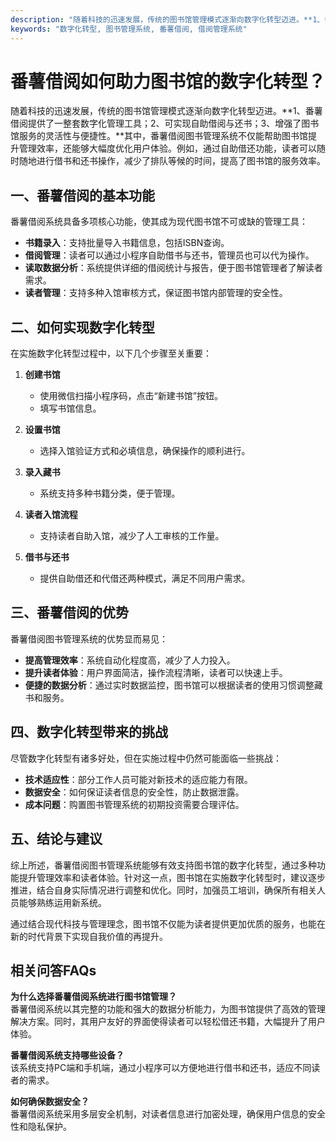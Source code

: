 ```yaml
---
description: "随着科技的迅速发展，传统的图书馆管理模式逐渐向数字化转型迈进。**1、番薯借阅提供了一整套数字化管理工具；2、可实现自助借阅与还书；3、增强了图书馆服务的灵活性与便捷性。**其中，番薯借阅图书管理系统不仅能帮助图书馆提升管理效率，还能够大幅度优化用户体验。例如，通过自助借还功能，读者可以随时随地进行借书和还书操作，减少了排队等候的时间，提高了图书馆的服务效率。"
keywords: "数字化转型, 图书管理系统, 番薯借阅, 借阅管理系统"
---
```

# 番薯借阅如何助力图书馆的数字化转型？

随着科技的迅速发展，传统的图书馆管理模式逐渐向数字化转型迈进。**1、番薯借阅提供了一整套数字化管理工具；2、可实现自助借阅与还书；3、增强了图书馆服务的灵活性与便捷性。**其中，番薯借阅图书管理系统不仅能帮助图书馆提升管理效率，还能够大幅度优化用户体验。例如，通过自助借还功能，读者可以随时随地进行借书和还书操作，减少了排队等候的时间，提高了图书馆的服务效率。

## **一、番薯借阅的基本功能**

番薯借阅系统具备多项核心功能，使其成为现代图书馆不可或缺的管理工具：

- **书籍录入**：支持批量导入书籍信息，包括ISBN查询。
- **借阅管理**：读者可以通过小程序自助借书与还书，管理员也可以代为操作。
- **读取数据分析**：系统提供详细的借阅统计与报告，便于图书馆管理者了解读者需求。
- **读者管理**：支持多种入馆审核方式，保证图书馆内部管理的安全性。

## **二、如何实现数字化转型**

在实施数字化转型过程中，以下几个步骤至关重要：

1. **创建书馆**  
   - 使用微信扫描小程序码，点击“新建书馆”按钮。
   - 填写书馆信息。

2. **设置书馆**  
   - 选择入馆验证方式和必填信息，确保操作的顺利进行。

3. **录入藏书**  
   - 系统支持多种书籍分类，便于管理。

4. **读者入馆流程**  
   - 支持读者自助入馆，减少了人工审核的工作量。

5. **借书与还书**  
   - 提供自助借还和代借还两种模式，满足不同用户需求。

## **三、番薯借阅的优势**

番薯借阅图书管理系统的优势显而易见：

- **提高管理效率**：系统自动化程度高，减少了人力投入。
- **提升读者体验**：用户界面简洁，操作流程清晰，读者可以快速上手。
- **便捷的数据分析**：通过实时数据监控，图书馆可以根据读者的使用习惯调整藏书和服务。

## **四、数字化转型带来的挑战**

尽管数字化转型有诸多好处，但在实施过程中仍然可能面临一些挑战：

- **技术适应性**：部分工作人员可能对新技术的适应能力有限。
- **数据安全**：如何保证读者信息的安全性，防止数据泄露。
- **成本问题**：购置图书管理系统的初期投资需要合理评估。

## **五、结论与建议**

综上所述，番薯借阅图书管理系统能够有效支持图书馆的数字化转型，通过多种功能提升管理效率和读者体验。针对这一点，图书馆在实施数字化转型时，建议逐步推进，结合自身实际情况进行调整和优化。同时，加强员工培训，确保所有相关人员能够熟练运用新系统。

通过结合现代科技与管理理念，图书馆不仅能为读者提供更加优质的服务，也能在新的时代背景下实现自我价值的再提升。

## 相关问答FAQs

**为什么选择番薯借阅系统进行图书馆管理？**  
番薯借阅系统以其完整的功能和强大的数据分析能力，为图书馆提供了高效的管理解决方案。同时，其用户友好的界面使得读者可以轻松借还书籍，大幅提升了用户体验。

**番薯借阅系统支持哪些设备？**  
该系统支持PC端和手机端，通过小程序可以方便地进行借书和还书，适应不同读者的需求。

**如何确保数据安全？**  
番薯借阅系统采用多层安全机制，对读者信息进行加密处理，确保用户信息的安全性和隐私保护。
